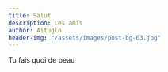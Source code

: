 ```yaml
---
title: Salut
description: Les amis
author: Aituglo
header-img: "/assets/images/post-bg-03.jpg"
---
```

Tu fais quoi de beau

